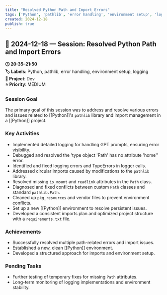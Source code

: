 ```yaml
---
title: "Resolved Python Path and Import Errors"
tags: ['Python', 'pathlib', 'error handling', 'environment setup', 'logging']
created: 2024-12-18
publish: true
---
```


## 📅 2024-12-18 — Session: Resolved Python Path and Import Errors

**🕒 20:35–21:50**  
**🏷️ Labels**: Python, pathlib, error handling, environment setup, logging  
**📂 Project**: Dev  
**⭐ Priority**: MEDIUM  


### Session Goal
The primary goal of this session was to address and resolve various errors and issues related to [[Python]]'s `pathlib` library and import management in a [[Python]] project.

### Key Activities
- Implemented detailed logging for handling GPT prompts, ensuring error visibility.
- Debugged and resolved the 'type object 'Path' has no attribute 'home'' error.
- Identified and fixed logging errors and TypeErrors in logger calls.
- Addressed circular imports caused by modifications to the `pathlib` library.
- Resolved missing `is_mount` and `readlink` attributes in the `Path` class.
- Diagnosed and fixed conflicts between custom `Path` classes and standard `pathlib.Path`.
- Cleaned up `pkg_resources` and vendor files to prevent environment conflicts.
- Set up a new [[Python]] environment to resolve persistent issues.
- Developed a consistent imports plan and optimized project structure with a `requirements.txt` file.

### Achievements
- Successfully resolved multiple path-related errors and import issues.
- Established a new, clean [[Python]] environment.
- Developed a structured approach for imports and environment setup.

### Pending Tasks
- Further testing of temporary fixes for missing `Path` attributes.
- Long-term monitoring of logging implementations and environment stability.

